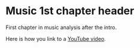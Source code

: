 # Music 1st chapter header

First chapter in music analysis after the intro.

Here is how you link to a [YouTube video](https://youtu.be/80RHkcE_TIs).  


